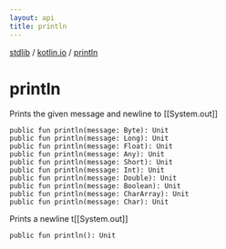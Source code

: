 ```yaml
---
layout: api
title: println
---
```

[stdlib](../index.html) / [kotlin.io](index.html) / [println](println.html)

# println
Prints the given message and newline to [[System.out]]
```
public fun println(message: Byte): Unit
public fun println(message: Long): Unit
public fun println(message: Float): Unit
public fun println(message: Any): Unit
public fun println(message: Short): Unit
public fun println(message: Int): Unit
public fun println(message: Double): Unit
public fun println(message: Boolean): Unit
public fun println(message: CharArray): Unit
public fun println(message: Char): Unit
```
Prints a newline t[[System.out]]
```
public fun println(): Unit
```

